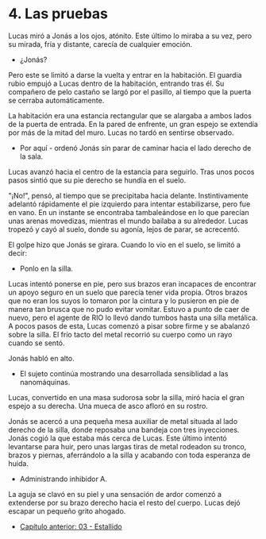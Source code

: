 # 4. Las pruebas

Lucas miró a Jonás a los ojos, atónito. Este último lo miraba a su vez, pero su mirada, fría y distante, carecía de cualquier emoción.

- ¿Jonás?

Pero este se limitó a darse la vuelta y entrar en la habitación. El guardia rubio empujó a Lucas dentro de la habitación, entrando tras él. Su compañero de pelo castaño se largó por el pasillo, al tiempo que la puerta se cerraba automáticamente.

La habitación era una estancia rectangular que se alargaba a ambos lados de la puerta de entrada. En la pared de enfrente, un gran espejo se extendía por más de la mitad del muro. Lucas no tardó en sentirse observado.

- Por aquí - ordenó Jonás sin parar de caminar hacia el lado derecho de la sala.

Lucas avanzó hacia el centro de la estancia para seguirlo. Tras unos pocos pasos sintió que su pie derecho se hundía en el suelo.

"¡No!", pensó, al tiempo que se precipitaba hacia delante. Instintivamente adelantó rápidamente el pie izquierdo para intentar estabilizarse, pero fue en vano. En un instante se encontraba tambaleándose en lo que parecían unas arenas movedizas, mientras el mundo bailaba a su alrededor. Lucas tropezó y cayó al suelo, donde su agonía, lejos de parar, se acrecentó.

El golpe hizo que Jonás se girara. Cuando lo vio en el suelo, se limitó a decir:

- Ponlo en la silla.

Lucas intentó ponerse en pie, pero sus brazos eran incapaces de encontrar un apoyo seguro en un suelo que parecía tener vida propia. Otros brazos que no eran los suyos lo tomaron por la cintura y lo pusieron en pie de manera tan brusca que no pudo evitar vomitar. Estuvo a punto de caer de nuevo, pero el agente de RIO lo llevó dando tumbos hasta una silla metálica. A pocos pasos de esta, Lucas comenzó a pisar sobre firme y se abalanzó sobre la silla. El frío tacto del metal recorrió su cuerpo como un rayo cuando se sentó.

Jonás habló en alto.

- El sujeto continúa mostrando una desarrollada sensiblidad a las nanomáquinas.

Lucas, convertido en una masa sudorosa sobr la silla, miró hacia el gran espejo a su derecha. Una mueca de asco afloró en su rostro.

Jonás se acercó a una pequeña mesa auxiliar de metal situada al lado derecho de la silla, donde reposaba una bandeja con tres inyecciones. Jonás cogió la que estaba más cerca de Lucas. Este último intentó levantarse para huir, pero unas largas tiras de metal rodeadon su tronco, brazos y piernas, aferrándolo a la silla y acabando con toda esperanza de huida.

- Administrando inhibidor A.

La aguja se clavó en su piel y una sensación de ardor comenzó a extenderse por su brazo derecho hacia el resto del cuerpo. Lucas dejó escapar un pequeño grito ahogado.



- [Capítulo anterior: 03 - Estallido](c03_estallido.md)

